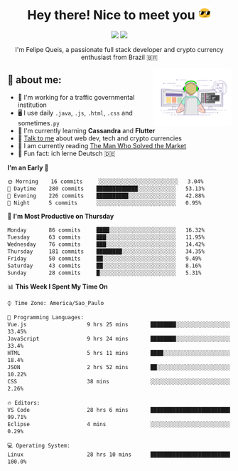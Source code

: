 
<h1 align="center">Hey there! Nice to meet you <img src="assets/sunglasses.gif" width="30"/></h1>

<p align="center">
  <a href="https://www.linkedin.com/in/fqueis"><img src="https://img.shields.io/badge/-LinkedIn-blue?style=flat&logo=Linkedin&logoColor=white" /></a>
  <a href="mailto:fqueis@gmail.com"><img src="https://img.shields.io/badge/-Gmail-c14438?style=flat&logo=Gmail&logoColor=white" /></a>
</p>

<p align="center">I'm Felipe Queis, a passionate full stack developer and crypto currency enthusiast from Brazil 🇧🇷</p>

<img width="35%" align="right" alt="fqueis" src="assets/profile.gif" /></p>

## 🤵 about me:

- 🏢 I'm working for a traffic governmental institution
- 🖥️ I use daily `.java`, `.js`, `.html`, `.css` and sometimes`.py`
- 🌱 I'm currently learning **Cassandra** and **Flutter**
- 💬 [Talk to me](https://github.com/fqueis/fqueis/discussions) about web dev, tech and crypto currencies
- 📖 I am currently reading [The Man Who Solved the Market](https://amzn.com/073521798X)
- 💭 Fun fact: ich lerne Deutsch 🇩🇪

<!--START_SECTION:waka-->
**I'm an Early 🐤** 

```text
🌞 Morning    16 commits     ░░░░░░░░░░░░░░░░░░░░░░░░░   3.04% 
🌆 Daytime    280 commits    █████████████░░░░░░░░░░░░   53.13% 
🌃 Evening    226 commits    ██████████░░░░░░░░░░░░░░░   42.88% 
🌙 Night      5 commits      ░░░░░░░░░░░░░░░░░░░░░░░░░   0.95%

```
📅 **I'm Most Productive on Thursday** 

```text
Monday       86 commits     ████░░░░░░░░░░░░░░░░░░░░░   16.32% 
Tuesday      63 commits     ███░░░░░░░░░░░░░░░░░░░░░░   11.95% 
Wednesday    76 commits     ███░░░░░░░░░░░░░░░░░░░░░░   14.42% 
Thursday     181 commits    ████████░░░░░░░░░░░░░░░░░   34.35% 
Friday       50 commits     ██░░░░░░░░░░░░░░░░░░░░░░░   9.49% 
Saturday     43 commits     ██░░░░░░░░░░░░░░░░░░░░░░░   8.16% 
Sunday       28 commits     █░░░░░░░░░░░░░░░░░░░░░░░░   5.31%

```


📊 **This Week I Spent My Time On** 

```text
⌚︎ Time Zone: America/Sao_Paulo

💬 Programming Languages: 
Vue.js                   9 hrs 25 mins       ████████░░░░░░░░░░░░░░░░░   33.45% 
JavaScript               9 hrs 24 mins       ████████░░░░░░░░░░░░░░░░░   33.4% 
HTML                     5 hrs 11 mins       ████░░░░░░░░░░░░░░░░░░░░░   18.4% 
JSON                     2 hrs 52 mins       ██░░░░░░░░░░░░░░░░░░░░░░░   10.22% 
CSS                      38 mins             ░░░░░░░░░░░░░░░░░░░░░░░░░   2.26%

🔥 Editors: 
VS Code                  28 hrs 6 mins       █████████████████████████   99.71% 
Eclipse                  4 mins              ░░░░░░░░░░░░░░░░░░░░░░░░░   0.29%

💻 Operating System: 
Linux                    28 hrs 10 mins      █████████████████████████   100.0%

```


<!--END_SECTION:waka-->
